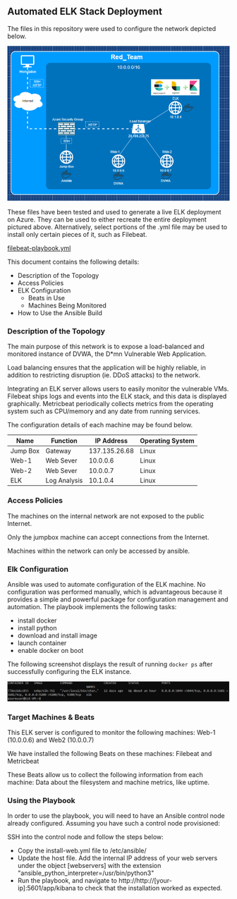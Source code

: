 ## Automated ELK Stack Deployment

The files in this repository were used to configure the network depicted below.

![network topology](diagrams/azure-network.PNG)

These files have been tested and used to generate a live ELK deployment on Azure. They can be used to either recreate the entire deployment pictured above. Alternatively, select portions of the .yml file may be used to install only certain pieces of it, such as Filebeat.

  [filebeat-playbook.yml](ansible/roles/filebeat-playbook.yml)

This document contains the following details:
- Description of the Topology
- Access Policies
- ELK Configuration
  - Beats in Use
  - Machines Being Monitored
- How to Use the Ansible Build


### Description of the Topology

The main purpose of this network is to expose a load-balanced and monitored instance of DVWA, the D*mn Vulnerable Web Application.

Load balancing ensures that the application will be highly reliable, in addition to restricting disruption (ie. DDoS attacks) to the network.

Integrating an ELK server allows users to easily monitor the vulnerable VMs. Filebeat ships logs and events into the ELK stack, and this data is displayed graphically. Metricbeat periodically collects metrics from the operating system such as CPU/memory and any date from running services. 

The configuration details of each machine may be found below.

| Name     | Function     | IP Address    | Operating System |
|----------|--------------|---------------|------------------|
| Jump Box | Gateway      | 137.135.26.68 | Linux            |
| Web-1    | Web Sever    | 10.0.0.6      | Linux            |
| Web-2    | Web Sever    | 10.0.0.7      | Linux            |
| ELK      | Log Analysis | 10.1.0.4      | Linux            |

### Access Policies

The machines on the internal network are not exposed to the public Internet. 

Only the jumpbox machine can accept connections from the Internet.

Machines within the network can only be accessed by ansible.

### Elk Configuration

Ansible was used to automate configuration of the ELK machine. No configuration was performed manually, which is advantageous because it provides a simple and powerful package for configuration management and automation. 
The playbook implements the following tasks:
- install docker
- install python
- download and install image
- launch container
- enable docker on boot

The following screenshot displays the result of running `docker ps` after successfully configuring the ELK instance.

![docker ps output of ELK instance](diagrams/docker_ps_output.PNG)

### Target Machines & Beats
This ELK server is configured to monitor the following machines: Web-1 (10.0.0.6) and Web2 (10.0.0.7)


We have installed the following Beats on these machines: Filebeat and Metricbeat

These Beats allow us to collect the following information from each machine:
Data about the filesystem and machine metrics, like uptime.

### Using the Playbook
In order to use the playbook, you will need to have an Ansible control node already configured. Assuming you have such a control node provisioned: 

SSH into the control node and follow the steps below:
- Copy the install-web.yml file to /etc/ansible/
- Update the host file. Add the internal IP address of your web servers under the object [webservers] with the extension "ansible_python_interpreter=/usr/bin/python3"
- Run the playbook, and navigate to http://http://[your-ip]:5601/app/kibana to check that the installation worked as expected.
